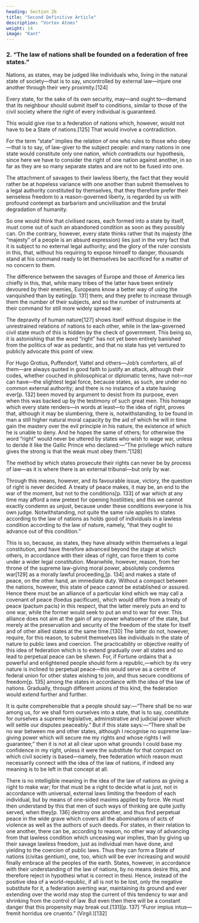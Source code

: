 ```yaml
---
heading: Section 2b
title: "Second Definitive Article" 
description: "Vortex Atoms"
weight: 14
image: "Kant"
---
```




<!-- SECOND DEFINITIVE ARTICLE OF PERPETUAL PEACE -->

### 2. “The law of nations shall be founded on a federation of free states.”

Nations, as states, may be judged like individuals who, living in the natural state of society—that is to say, uncontrolled by external law—injure one another through their very proximity.[124] 

Every state, for the sake of its own security, may—and ought to—demand that its neighbour should submit itself to conditions, similar to those of the civil society where the right of every individual is guaranteed.

This would give rise to a federation of nations which, however, would not have to be a State of nations.[125] That would involve a contradiction. 

For the term “state” implies the relation of one who rules to those who obey—that is to say, of law-giver to the subject people: and many nations in one state would constitute only one nation, which contradicts our hypothesis, since here we have to consider the right of one nation against another, in so far as they are so many separate states and are not to be fused into one.

The attachment of savages to their lawless liberty, the fact that they would rather be at hopeless variance with one another than submit themselves to a legal authority constituted by themselves, that they therefore prefer their senseless freedom to a reason-governed liberty, is regarded by us with profound contempt as barbarism and uncivilisation and the brutal degradation of humanity. 

So one would think that civilised races, each formed into a state by itself, must come out of such an abandoned condition as soon as they possibly can. On the contrary, however, every state thinks rather that its majesty (the “majesty” of a people is an absurd expression) lies just in the very fact that it is subject to no external legal authority; and the glory of the ruler consists in this, that, without his requiring to expose himself to danger, thousands stand at his command ready to let themselves be sacrificed for a matter of no concern to them.

The difference between the savages of Europe and those of America lies chiefly in this, that, while many tribes of the latter have been entirely devoured by their enemies, Europeans know a better way of using the vanquished than by eating[p. 131] them; and they prefer to increase through them the number of their subjects, and so the number of instruments at their command for still more widely spread war.

The depravity of human nature[127] shows itself without disguise in the unrestrained relations of nations to each other, while in the law-governed civil state much of this is hidden by the check of government. This being so, it is astonishing that the word “right” has not yet been entirely banished from the politics of war as pedantic, and that no state has yet ventured to publicly advocate this point of view. 

For Hugo Grotius, Puffendorf, Vattel and others—Job’s comforters, all of them—are always quoted in good faith to justify an attack, although their codes, whether couched in philosophical or diplomatic terms, have not—nor can have—the slightest legal force, because states, as such, are under no common external authority; and there is no instance of a state having ever[p. 132] been moved by argument to desist from its purpose, even when this was backed up by the testimony of such great men. This homage which every state renders—in words at least—to the idea of right, proves that, although it may be slumbering, there is, notwithstanding, to be found in man a still higher natural moral capacity by the aid of which he will in time gain the mastery over the evil principle in his nature, the existence of which he is unable to deny. And he hopes the same of others; for otherwise the word “right” would never be uttered by states who wish to wage war, unless to deride it like the Gallic Prince who declared:—“The privilege which nature gives the strong is that the weak must obey them.”[128]

The method by which states prosecute their rights can never be by process of law—as it is where there is an external tribunal—but only by war. 

Through this means, however, and its favourable issue, victory, the question of right is never decided. A treaty of peace makes, it may be, an end to the war of the moment, but not to the conditions[p. 133] of war which at any time may afford a new pretext for opening hostilities; and this we cannot exactly condemn as unjust, because under these conditions everyone is his own judge. Notwithstanding, not quite the same rule applies to states according to the law of nations as holds good of individuals in a lawless condition according to the law of nature, namely, “that they ought to advance out of this condition.”

This is so, because, as states, they have already within themselves a legal constitution, and have therefore advanced beyond the stage at which others, in accordance with their ideas of right, can force them to come under a wider legal constitution. Meanwhile, however, reason, from her throne of the supreme law-giving moral power, absolutely condemns war[129] as a morally lawful proceeding,[p. 134] and makes a state of peace, on the other hand, an immediate duty. Without a compact between the nations, however, this state of peace cannot be established or assured. Hence there must be an alliance of a particular kind which we may call a covenant of peace (foedus pacificum), which would differ from a treaty of peace (pactum pacis) in this respect, that the latter merely puts an end to one war, while the former would seek to put an end to war for ever. This alliance does not aim at the gain of any power whatsoever of the state, but merely at the preservation and security of the freedom of the state for itself and of other allied states at the same time.[130] The latter do not, however, require, for this reason, to submit themselves like individuals in the state of nature to public laws and coercion. The practicability or objective reality of this idea of federation which is to extend gradually over all states and so lead to perpetual peace can be shewn. For, if Fortune ordains that a powerful and enlightened people should form a republic,—which by its very nature is inclined to perpetual peace—this would serve as a centre of federal union for other states wishing to join, and thus secure conditions of freedom[p. 135] among the states in accordance with the idea of the law of nations. Gradually, through different unions of this kind, the federation would extend further and further.

It is quite comprehensible that a people should say:—“There shall be no war among us, for we shall form ourselves into a state, that is to say, constitute for ourselves a supreme legislative, administrative and judicial power which will settle our disputes peaceably.” But if this state says:—“There shall be no war between me and other states, although I recognise no supreme law-giving power which will secure me my rights and whose rights I will guarantee;” then it is not at all clear upon what grounds I could base my confidence in my right, unless it were the substitute for that compact on which civil society is based—namely, free federation which reason must necessarily connect with the idea of the law of nations, if indeed any meaning is to be left in that concept at all.

There is no intelligible meaning in the idea of the law of nations as giving a right to make war; for that must be a right to decide what is just, not in accordance with universal, external laws limiting the freedom of each individual, but by means of one-sided maxims applied by force. We must then understand by this that men of such ways of thinking are quite justly served, when they[p. 136] destroy one another, and thus find perpetual peace in the wide grave which covers all the abominations of acts of violence as well as the authors of such deeds. For states, in their relation to one another, there can be, according to reason, no other way of advancing from that lawless condition which unceasing war implies, than by giving up their savage lawless freedom, just as individual men have done, and yielding to the coercion of public laws. Thus they can form a State of nations (civitas gentium), one, too, which will be ever increasing and would finally embrace all the peoples of the earth. States, however, in accordance with their understanding of the law of nations, by no means desire this, and therefore reject in hypothesi what is correct in thesi. Hence, instead of the positive idea of a world-republic, if all is not to be lost, only the negative substitute for it, a federation averting war, maintaining its ground and ever extending over the world may stop the current of this tendency to war and shrinking from the control of law. But even then there will be a constant danger that this propensity may break out.[131][p. 137] “Furor impius intus—fremit horridus ore cruento.” (Virgil.)[132]


